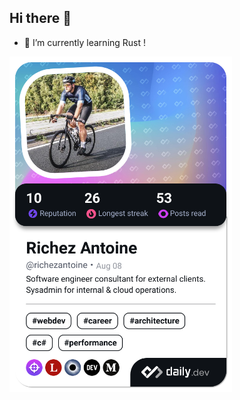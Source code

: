 ## Hi there 👋

<!--
**antoinerichez/antoinerichez** is a ✨ _special_ ✨ repository because its `README.md` (this file) appears on your GitHub profile.

Here are some ideas to get you started:

- 🔭 I’m currently working on ...
- 🌱 I’m currently learning ...
- 👯 I’m looking to collaborate on ...
- 🤔 I’m looking for help with ...
- 💬 Ask me about ...
- 📫 How to reach me: ...
- 😄 Pronouns: ...
- ⚡ Fun fact: ...
-->

- 🌱 I’m currently learning Rust !

<a href="https://app.daily.dev/richezantoine" target="_blank"><img src="./devcard.png" width="356" alt="Richez Antoine's Dev Card"/></a>
